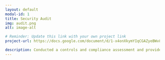 ```yaml
---
layout: default
modal-id: 1
title: Security Audit
img: audit.png
alt: image-alt

# Reminder: Update this link with your own project link
project-url: https://docs.google.com/document/d/1-x4onXkymYIqCGAZyeBWv8mqmdfOnT9ryKuSaYESILA/edit?usp=sharing

description: Conducted a controls and compliance assessment and provided recommendations to company stakeholders to mitigate risks and avoid fines based on best practices for NIST CSF, PCI DSS, GDPR, SOC 1 & SOC 2.
---
```

